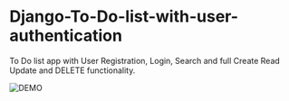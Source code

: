 # Django-To-Do-list-with-user-authentication
To Do list app with User Registration, Login, Search and full Create Read Update and DELETE functionality.

![DEMO](../master/django_admin_dr.png)
